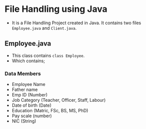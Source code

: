 # File Handling using Java
- It is a File Handling Project created in Java. It contains two files `Employee.java` and `Client.java`.
## Employee.java
- This class contains `class Employee`.
- Which contains;
### Data Members
- Employee Name
- Father name
- Emp ID (Number)
- Job Category (Teacher, Officer, Staff, Labour)
- Date of birth (Date)
- Education (Matric, FSc, BS, MS, PhD)
- Pay scale (number)
- NIC (String)

